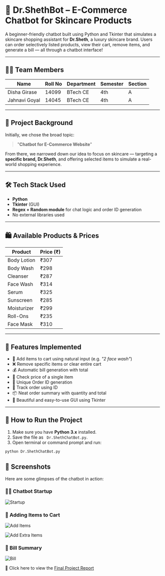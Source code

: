 # 🧴 Dr.ShethBot – E-Commerce Chatbot for Skincare Products

A beginner-friendly chatbot built using Python and Tkinter that simulates a skincare shopping assistant for **Dr.Sheth**, a luxury skincare brand. Users can order selectively listed products, view their cart, remove items, and generate a bill — all through a chatbot interface!

---

## 👩‍💻 Team Members

| Name           | Roll No | Department | Semester | Section |
|----------------|---------|------------|----------|---------|
| Disha Girase   | 14099   | BTech CE   | 4th      | A       |
| Jahnavi Goyal  | 14045   | BTech CE   | 4th      | A       |

---

## 🎯 Project Background

Initially, we chose the broad topic:  
> "**Chatbot for E-Commerce Website**"

From there, we narrowed down our idea to focus on skincare — targeting a **specific brand, Dr.Sheth**, and offering selected items to simulate a real-world shopping experience.

---

## 🛠️ Tech Stack Used

- **Python**  
- **Tkinter** (GUI)  
- **Regex + Random module** for chat logic and order ID generation  
- No external libraries used

---

## 🛍️ Available Products & Prices

| Product       | Price (₹) |
|---------------|-----------|
| Body Lotion   | ₹307      |
| Body Wash     | ₹298      |
| Cleanser      | ₹287      |
| Face Wash     | ₹314      |
| Serum         | ₹325      |
| Sunscreen     | ₹285      |
| Moisturizer   | ₹299      |
| Roll-Ons      | ₹235      |
| Face Mask     | ₹310      |

---

## 🚀 Features Implemented

- 🛒 Add items to cart using natural input (e.g. *"2 face wash"*)
- ❌ Remove specific items or clear entire cart
- 💰 Automatic bill generation with total
- 🔎 Check price of a single item
- 🧾 Unique Order ID generation
- 🚚 Track order using ID
- 📦 Neat order summary with quantity and total
- 🎨 Beautiful and easy-to-use GUI using Tkinter

---

## 🧪 How to Run the Project

1. Make sure you have **Python 3.x** installed.
2. Save the file as ` Dr.ShethChatBot.py`.
3. Open terminal or command prompt and run:
   
```bash
python Dr.ShethChatBot.py
```

## 📸 Screenshots

Here are some glimpses of the chatbot in action:

### 🧑‍💻 Chatbot Startup
![Startup](https://github.com/user-attachments/assets/4e68ef02-6b55-47f8-9157-99702d3957a5?raw=true)

### 🛒 Adding Items to Cart
![Add Items](https://github.com/user-attachments/assets/28b42290-2287-4ebc-ba8d-e518a70e5573?raw=true)

![Add Extra Items](https://github.com/user-attachments/assets/806b8a3c-38b3-44d2-a992-95e50a711841?raw=true)

### 🧾 Bill Summary
![Bill](https://github.com/user-attachments/assets/4962018d-b536-4968-a5b8-faa62119456b?raw=true)

📄 Click here to view the [Final Project Report](https://1drv.ms/w/c/2bfad755a840dada/Ebb1EMiSoT5Lv4ifQZVcV_YBAnbfkfQWTbf7io_qKBL-6A?e=h67gEX)
